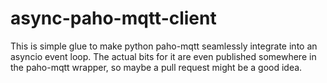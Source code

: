 # async-paho-mqtt-client

This is simple glue to make python paho-mqtt seamlessly integrate into an
asyncio event loop. 
The actual bits for it are even published somewhere in the
paho-mqtt wrapper, so maybe a pull request might be a good idea.
